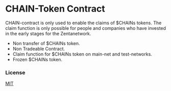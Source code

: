 # CHAIN-Token Contract

CHAIN-contract is only used to enable the claims of $CHAINs tokens. The claim function is only possible for people and companies who have invested in the early stages for the Zentanetwork.

- Non transfer of $CHAINs token.
- Non Tradeable Contract.
- Claim function for $CHAINs token on main-net and test-networks.
- Frozen $CHAINs token.

### License

[MIT](https://github.com/ZentaChain/CHAIN-Token/blob/main/LICENSE)
